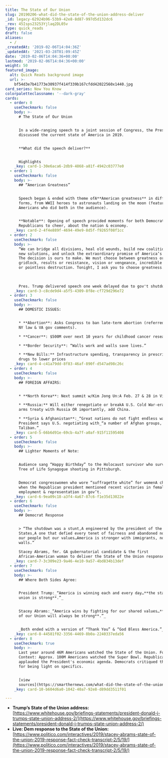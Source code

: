 ```yaml
---
title: The State of Our Union
slug: 20190206-what-did-the-state-of-the-union-address-deliver
_id: legacy-62924b96-53b9-42e8-8d87-997d5d132dc6
_rev: 45Isps23253Yjlaq2DL05v
type: quick_reads
draft: false
aliases:
  - /
_createdAt: '2019-02-06T14:04:36Z'
_updatedAt: '2021-03-28T01:09:45Z'
date: '2019-02-06T14:04:36+00:00'
lastmod: '2019-02-06T14:04:36+00:00'
weight: 50
featured_image:
  alt: Quick Reads background image
  url: >-
    bf54d3e7b41773e30937f414f339b167cfdd42022560x1440.jpg
card_series: Now You Know
colorpaletteclassname: '--dark-gray'
cards:
  - order: 0
    useCheckmark: false
    body: >-
      # The State of Our Union


      In a wide-ranging speech to a joint session of Congress, the President
      discussed the current state of America in 2019.


      **What did the speech deliver?**


      Highlights
    _key: card-1-30e6aca6-2db9-4868-a81f-4942c03777e0
  - order: 1
    useCheckmark: false
    body: >-
      ## “American Greatness”


      Speech began & ended with theme ofA**American greatness** in different
      forms, from WWII heroes to astronauts landing on the moon (featuring
      Americans who did both in the audience).


      **Notable**: Opening of speech provided moments for both Democrats &
      Republicans to cheer, about the nation & economy.
    _key: card-2-4f4e889f-4694-49e9-8d5f-f9265f08f1cc
  - order: 2
    useCheckmark: false
    body: >-
      “We can bridge all divisions, heal old wounds, build new coalitions, forge
      new solutions, and unlock the extraordinary promise of America’s future.
      The decision is ours to make. We must choose between greatness or
      gridlock, results or resistance, vision or vengeance, incredible progress
      or pointless destruction. Tonight, I ask you to choose greatness.”  
        
        
        
      Pres. Trump delivered speech one week delayed due to gov't shutdown.
    _key: card-3-c8cde9d4-a5f5-4309-8f8e-cf729d296e72
  - order: 3
    useCheckmark: false
    body: >-
      ## DOMESTIC ISSUES:


      * **Abortion**: Asks Congress to ban late-term abortion (referred to new
      NY law & VA gov comments).

      * **Cancer**: $500M over next 10 years for childhood cancer research.

      * **Border Security**: “Walls work and walls save lives.”

      * **New Bills:** Infrastructure spending, transparency in prescription
      drugs to lower prices
    _key: card-4-c41a79dd-8f83-46af-890f-d547ad98c26c
  - order: 4
    useCheckmark: false
    body: >-
      ## FOREIGN AFFAIRS:


      * **North Korea**: Next summit w/Kim Jong Un:A Feb. 27 & 28 in Vietnam.

      * **Russia:** Will either renegotiate or breakA U.S. Cold War-era nuclear
      arms treaty with Russia OR importantly, add China.

      * **Syria & Afghanistan**:_“Great nations do not fight endless wars.”A_
      President says U.S. negotiating with_“a number of Afghan groups, incl. the
      Taliban.”_
    _key: card-5-66b6d91e-69cb-4a7f-a0af-915f11595408
  - order: 5
    useCheckmark: false
    body: >-
      ## Lighter Moments of Note:


      Audience sang “Happy Birthday” to the Holocaust survivor who survived the
      Tree of Life Synagogue shooting in Pittsburgh.


      Democrat congresswomen who wore “suffragette white” for womenA cheered
      when the Republican president mentioned recent victories in female
      employment & representation in gov’t.
    _key: card-6-9ea09c18-a3f4-4a67-87c6-f1e35d13022e
  - order: 6
    useCheckmark: false
    body: >-
      ## Democrat Response


      > “The shutdown was a stunt,A engineered by the president of the United
      States,A one that defied every tenet of fairness and abandoned not just
      our people but our values…America is stronger with immigrants, not
      walls.”  
        
      Stacey Abrams, fmr. GA gubernatorial candidate & the first
      African-American woman to deliver the State of the Union response.
    _key: card-7-3c309e23-9a46-4e10-9a57-4bd834b13def
  - order: 7
    useCheckmark: false
    body: >-
      ## Where Both Sides Agree:


      President Trump:_“America is winning each and every day…**the state of our
      union is strong**.”_


      Stacey Abrams:_“America wins by fighting for our shared values…**the State
      of our Union will always be strong**.”_


      _Both ended with a version of “Thank You” & “God Bless America.”_
    _key: card-8-44581f02-3356-4469-8b0a-2240337eda56
  - order: 8
    useCheckmark: true
    body: >-
      Last year around 46M Americans watched the State of the Union. For
      Context: Approx. 100M Americans watched the Super Bowl. Republicans
      applauded the President's economic agenda. Democrats critiqued the speech
      for being light on specifics.


      [view
      sources](https://smarthernews.com/what-did-the-state-of-the-union-address-deliver/)
    _key: card-10-b604d6a0-1042-40a7-92e8-d89dd3511f01

---
```

* **Trump’s State of the Union address:**  
[https://www.whitehouse.gov/briefings-statements/president-donald-j-trumps-state-union-address-2/](https://www.whitehouse.gov/briefings-statements/president-donald-j-trumps-state-union-address-2/)
* **Live: Dem response to the State of the Union:**  
[https://www.politico.com/interactives/2019/stacey-abrams-state-of-the-union-2019-response-fact-check-transcript-2/5/19/](https://www.politico.com/interactives/2019/stacey-abrams-state-of-the-union-2019-response-fact-check-transcript-2/5/19/)